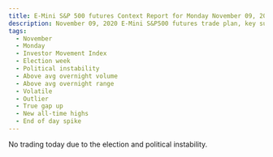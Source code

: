 ```yaml
---
title: E-Mini S&P 500 futures Context Report for Monday November 09, 2020
description: November 09, 2020 E-Mini S&P500 futures trade plan, key support and resistance zones, and volatility analysis.
tags:
  - November
  - Monday
  - Investor Movement Index 
  - Election week
  - Political instability
  - Above avg overnight volume
  - Above avg overnight range
  - Volatile
  - Outlier
  - True gap up
  - New all-time highs
  - End of day spike
---
```


No trading today due to the election and political instability.
